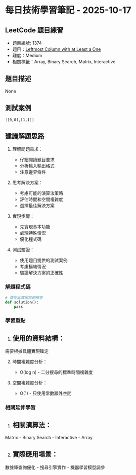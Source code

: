 # 每日技術學習筆記 - 2025-10-17

## LeetCode 題目練習
- 題目編號: 1374
- 題目：[Leftmost Column with at Least a One](https://leetcode.com/problems/leftmost-column-with-at-least-a-one)
- 難度：Medium
- 相關標籤：Array, Binary Search, Matrix, Interactive

## 題目描述
None

## 測試案例
```
[[0,0],[1,1]]
```

## 建議解題思路
1. 理解問題需求：
   - 仔細閱讀題目要求
   - 分析輸入輸出格式
   - 注意邊界條件

2. 思考解決方案：
   - 考慮可能的演算法策略
   - 評估時間和空間複雜度
   - 選擇最佳解決方案

3. 實現步驟：
   - 先實現基本功能
   - 處理特殊情況
   - 優化程式碼

4. 測試驗證：
   - 使用題目提供的測試案例
   - 考慮極端情況
   - 驗證解決方案的正確性


### 解題程式碼
```python
# 請在此實現您的解答
def solution():
    pass
```

### 學習重點
1. 使用的資料結構：
   - 
需要根據具體實現確定

2. 時間複雜度分析：
   - O(log n) - 二分搜尋的標準時間複雜度

3. 空間複雜度分析：
   - O(1) - 只使用常數額外空間

### 相關延伸學習
1. 相關演算法：
   - 
Matrix   - Binary Search   - Interactive   - Array

2. 實際應用場景：
   - 
數據庫查詢優化   - 搜尋引擎實作   - 機器學習模型調參
